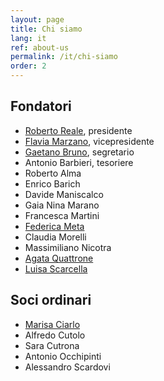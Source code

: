 ```yaml
---
layout: page
title: Chi siamo
lang: it
ref: about-us
permalink: /it/chi-siamo
order: 2
---
```


## Fondatori

- [Roberto Reale](/it/bio-roberto-reale), presidente
- [Flavia Marzano](/it/bio-flavia-marzano), vicepresidente
- [Gaetano Bruno](/it/bio-gaetano-bruno), segretario
- Antonio Barbieri, tesoriere
- Roberto Alma
- Enrico Barich
- Davide Maniscalco
- Gaia Nina Marano
- Francesca Martini
- [Federica Meta](/it/bio-federica-meta)
- Claudia Morelli
- Massimiliano Nicotra
- [Agata Quattrone](/it/bio-agata-quattrone)
- [Luisa Scarcella](/it/bio-luisa-scarcella)

## Soci ordinari

- [Marisa Ciarlo](/it/bio-marisa-ciarlo)
- Alfredo Cutolo
- Sara Cutrona
- Antonio Occhipinti
- Alessandro Scardovi
